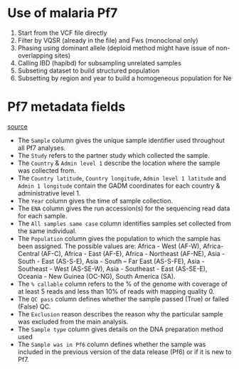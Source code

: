 # Use of malaria Pf7
1. Start from the VCF file directly
2. Filter by VQSR (already in the file) and Fws (monoclonal only)
3. Phasing using dominant allele (deploid method might have issue of non-overlapping sites)
4. Calling IBD (hapibd) for subsampling unrelated samples
5. Subseting dataset to build structured population
6. Subsetting by region and year to build a homogeneous population for Ne



# Pf7 metadata fields
[source](https://malariagen.github.io/parasite-data/pf7/Data_access.html#variant-calls)

- The `Sample` column gives the unique sample identifier used throughout all Pf7
analyses.
- The `Study` refers to the partner study which collected the sample.
- The `Country` & `Admin level 1` describe the location where the sample was
collected from.
- The `Country latitude`, `Country longitude`, `Admin level 1 latitude` and
`Admin 1 longitude` contain the GADM coordinates for each country &
administrative level 1.
- The `Year` column gives the time of sample collection.
- The `ENA` column gives the run accession(s) for the sequencing read data for
each sample.
- The `All samples same case` column identifies samples set collected from the
same individual.
- The `Population` column gives the population to which the sample has been
assigned. The possible values are: Africa - West (AF-W), Africa-Central (AF-C),
Africa - East (AF-E), Africa - Northeast (AF-NE), Asia - South - East (AS-S-E),
Asia - South – Far East (AS-S-FE), Asia - Southeast - West (AS-SE-W), Asia -
Southeast - East (AS-SE-E), Oceania - New Guinea (OC-NG), South America (SA).
- The `% callable` column refers to the % of the genome with coverage of at
least 5 reads and less than 10% of reads with mapping quality 0.
- The `QC pass` column defines whether the sample passed (True) or failed
(False) QC.
- The `Exclusion` reason describes the reason why the particular sample was
excluded from the main analysis.
- The `Sample type` column gives details on the DNA preparation method used
- The `Sample was in Pf6` column defines whether the sample was included in the
previous version of the data release (Pf6) or if it is new to Pf7.
